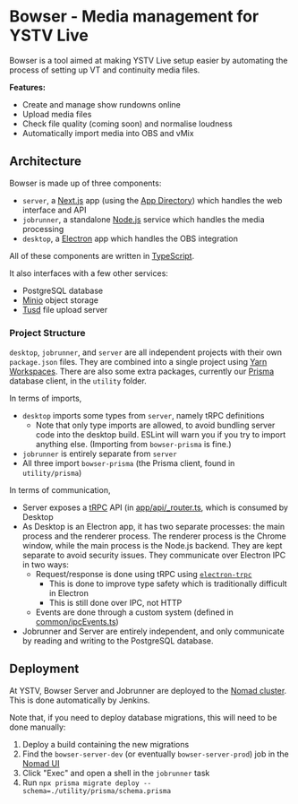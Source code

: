 # Bowser - Media management for YSTV Live

Bowser is a tool aimed at making YSTV Live setup easier by automating the process of setting up VT and continuity media
files.

**Features:**

* Create and manage show rundowns online
* Upload media files
* Check file quality (coming soon) and normalise loudness
* Automatically import media into OBS and vMix

## Architecture

Bowser is made up of three components:
* `server`, a [Next.js](https://nextjs.org/) app (using the [App Directory](https://nextjs.org/docs/getting-started/react-essentials)) which handles the web interface and API
* `jobrunner`, a standalone [Node.js](https://nodejs.org/en/) service which handles the media processing
* `desktop`, a [Electron](https://www.electronjs.org/) app which handles the OBS integration

All of these components are written in [TypeScript](https://www.typescriptlang.org/).

It also interfaces with a few other services:
* PostgreSQL database
* [Minio](https://min.io/) object storage
* [Tusd](https://tus.io/) file upload server

### Project Structure

`desktop`, `jobrunner`, and `server` are all independent projects with their own `package.json` files.
They are combined into a single project using [Yarn Workspaces](https://yarnpkg.com/features/workspaces).
There are also some extra packages, currently our [Prisma](https://www.prisma.io/) database client, in the `utility` folder.

In terms of imports,
* `desktop` imports some types from `server`, namely tRPC definitions
  * Note that only type imports are allowed, to avoid bundling server code into the desktop build. ESLint will warn you if you try to import anything else. (Importing from `bowser-prisma` is fine.)
* `jobrunner` is entirely separate from `server`
* All three import `bowser-prisma` (the Prisma client, found in `utility/prisma`)

In terms of communication,
* Server exposes a [tRPC](https://trpc.io/) API (in [app/api/_router.ts](./server/app/api/_router.ts), which is consumed by Desktop
* As Desktop is an Electron app, it has two separate processes: the main process and the renderer process.
  The renderer process is the Chrome window, while the main process is the Node.js backend.
  They are kept separate to avoid security issues.
  They communicate over Electron IPC in two ways:
  * Request/response is done using tRPC using [`electron-trpc`](https://github.com/jsonnull/electron-trpc)
    * This is done to improve type safety which is traditionally difficult in Electron
    * This is still done over IPC, not HTTP
  * Events are done through a custom system (defined in [common/ipcEvents.ts](./desktop/src/common/ipcEvents.ts))
* Jobrunner and Server are entirely independent, and only communicate by reading and writing to the PostgreSQL database.

## Deployment

At YSTV, Bowser Server and Jobrunner are deployed to the [Nomad cluster](https://github.com/ystv/nomad).
This is done automatically by Jenkins.

Note that, if you need to deploy database migrations, this will need to be done manually:
1. Deploy a build containing the new migrations
2. Find the `bowser-server-dev` (or eventually `bowser-server-prod`) job in the [Nomad UI](https://nomad.comp.ystv.co.uk/)
3. Click "Exec" and open a shell in the `jobrunner` task
4. Run `npx prisma migrate deploy --schema=./utility/prisma/schema.prisma`
